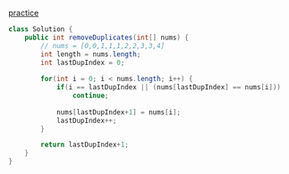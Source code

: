 [practice](https://leetcode.com/problems/remove-duplicates-from-sorted-array/description/)

```java
class Solution {
    public int removeDuplicates(int[] nums) {
        // nums = [0,0,1,1,1,2,2,3,3,4]
        int length = nums.length;
        int lastDupIndex = 0;
        
        for(int i = 0; i < nums.length; i++) {
            if(i == lastDupIndex || (nums[lastDupIndex] == nums[i])) 
                continue;
            
            nums[lastDupIndex+1] = nums[i];
            lastDupIndex++;
        }

        return lastDupIndex+1;
    }
}
```